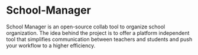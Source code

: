 School-Manager
==============

School Manager is an open-source collab tool to organize school organization.
The idea behind the project is to offer a platform independent tool that simplifies
communication between teachers and students and push your workflow to a higher efficiency.